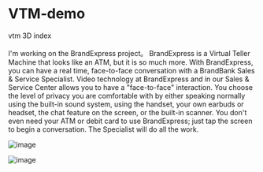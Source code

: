 # VTM-demo
vtm 3D index<br/><br/>
I'm  working on the BrandExpress project。
BrandExpress is a Virtual Teller Machine that looks like an ATM, but it is so much more. With BrandExpress, you can have a real time, face-to-face conversation with a BrandBank Sales & Service Specialist. Video technology at BrandExpress and in our Sales & Service Center allows you to have a "face-to-face" interaction. You choose the level of privacy you are comfortable with by either speaking normally using the built-in sound system, using the handset, your own earbuds or headset, the chat feature on the screen, or the built-in scanner. You don't even need your ATM or debit card to use BrandExpress; just tap the screen to begin a conversation. The Specialist will do all the work.

![image](https://github.com/ColourCloudSky/VTM-demo/blob/master/images/VTMMore.gif)

![image](https://github.com/ColourCloudSky/VTM-demo/blob/master/images/VTMLess.gif)
